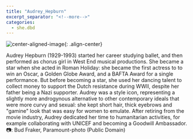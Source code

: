 ```yaml
---
title: "Audrey_Hepburn"
excerpt_separator: "<!--more-->"
categories:
  - she.dbd
---
```



![center-aligned-image](https://cdn.pixabay.com/photo/2020/10/26/16/56/man-5687861_1280.png){: .align-center}

Audrey Hepburn (1929-1993) started her career studying ballet, and then performed as chorus girl in West End musical productions. She became a star when she acted in Roman Holiday: she became the first actress to to win an Oscar, a Golden Globe Award, and a BAFTA Award for a single performance. But before becoming a star, she used her dancing talent to collect money to support the Dutch resistance during WWII, despite her father being a Nazi supporter.⁠
Audrey was a style icon, representing a slightly more androgynous alternative to other contemporary ideals that were more curvy and sexual: she kept short hair, thick eyebrows and "gamine" look that was easy for women to emulate. After retiring from the movie industry, Audrey dedicated her time to humanitarian activities, for example collaborating with UNICEF and becoming a Goodwill Ambassador.⁠
⁠
📷: Bud Fraker, Paramount-photo (Public Domain)⁠
⁠
